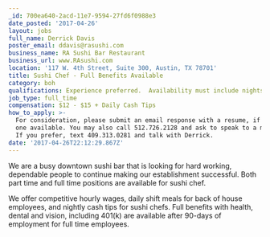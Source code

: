 ```yaml
---
_id: 700ea640-2acd-11e7-9594-27fd6f0988e3
date_posted: '2017-04-26'
layout: jobs
full_name: Derrick Davis
poster_email: ddavis@rasushi.com
business_name: RA Sushi Bar Restaurant
business_url: www.RAsushi.com
location: '117 W. 4th Street, Suite 300, Austin, TX 78701'
title: Sushi Chef - Full Benefits Available
category: boh
qualifications: Experience preferred.  Availability must include nights and weekends.
job_type: full_time
compensation: $12 - $15 + Daily Cash Tips
how_to_apply: >-
  For consideration, please submit an email response with a resume, if you have
  one available. You may also call 512.726.2128 and ask to speak to a manager.
  If you prefer, text 409.313.0281 and talk with Derrick.
date: '2017-04-26T22:12:29.867Z'
---
```

We are a busy downtown sushi bar that is looking for hard working, dependable people to continue making our establishment successful. Both part time and full time positions are available for sushi chef.

We offer competitive hourly wages, daily shift meals for back of house employees, and nightly cash tips for sushi chefs. Full benefits with health, dental and vision, including 401(k) are available after 90-days of employment for full time employees.
